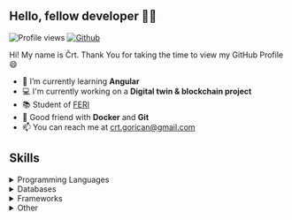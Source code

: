 ## Hello, fellow developer 👋🏼

![Profile views](https://visitor-badge.glitch.me/badge?page_id=cgorican)
[![Github](https://img.shields.io/github/followers/cgorican?label=follow&style=social)](https://github.com/cgorican)
<!--[![Github](https://img.shields.io/github/followers/cgorican?label=follow)](https://github.com/cgorican)-->

Hi! My name is Črt. Thank You for taking the time to view my GitHub Profile 😄

- 🌱 I’m currently learning <b>Angular</b>
- 💻 I'm currently working on a <b>Digital twin & blockchain project</b>
- 📚 Student of <a href="https://feri.um.si/">FERI</a>
- 🐳 Good friend with <b>Docker</b> and <b>Git</b>
- 📫 You can reach me at <a href="mailto:crt.gorican@gmail.com">crt.gorican@gmail.com</a>
<!--
- 🤔 I’m looking for help with <b>game hacking</b>
- 🔭 Would like to learn <b>hack games<b>
- ⚡ Fun fact: I like to learn ethical hacking in my free time
- 📚 Student of <a href="https://feri.um.si/">FERI</a>
-->

## Skills

<details><summary>Programming Languages</summary>

- <img src="https://img.icons8.com/color/452/c-programming.png" alt="c" height="18"/> [C](https://en.cppreference.com/w/c/language)
- <img src="https://img.icons8.com/color/344/c-plus-plus-logo.png" alt="csharp" height="18"/> [C# (noob)](https://docs.microsoft.com/en-us/dotnet/csharp/)
- <img src="https://img.icons8.com/color/344/c-plus-plus-logo.png" alt="cplusplus" height="18"/> [C++](https://cplusplus.com/)
- <img src="https://img.icons8.com/color/452/python--v1.png" alt="python" height="18"/> [Python](https://www.python.org/)
- <img src="https://img.icons8.com/fluency/344/node-js.png" alt="nodejs" height="18"/> [NodeJS](https://nodejs.org/)
- <img src="https://img.icons8.com/dusk/344/php-logo.png" alt="php" height="18"/> [PHP](https://www.php.net/)
- <img src="https://img.icons8.com/color/344/kotlin.png" alt="kotlin" height="18"/> [Kotlin](https://kotlinlang.org/)

</details>

<details><summary>Databases</summary>

- <img src="https://img.icons8.com/color/344/mongodb.png" alt="mongodb" height="18"/> [MongoDB](https://www.mongodb.com/)
- <img src="https://img.icons8.com/color/344/mysql-logo.png" alt="mysql" height="18"/> [MySQL](https://www.mysql.com/)

</details>

<details><summary>Frameworks</summary>

- <img src="https://img.icons8.com/color/344/react-native.png" alt="react" height="18"/> [ReactJS](https://reactjs.org/)
- <img src="https://img.icons8.com/color/344/flutter.png" alt="flutter" height="18"/> [Flutter (noob)](https://flutter.dev/)

</details>

<details><summary>Other</summary>

- <img src="https://img.icons8.com/color/344/git.png" alt="git" height="18"/> [Git](https://git-scm.com/)
- <img src="https://img.icons8.com/fluency/344/docker.png" alt="docker" height="18"/> [Docker](https://www.docker.com/)
- <img src="https://img.icons8.com/color/344/linux.png" alt="linux" height="18"/> [Linux](https://www.linux.org/)
- <img src="https://img.icons8.com/color/344/figma--v1.png" alt="figma" height="18"/> [Figma](https://www.figma.com/)
- <img src="https://img.icons8.com/external-tal-revivo-color-tal-revivo/344/external-postman-is-the-only-complete-api-development-environment-logo-color-tal-revivo.png" alt="postman" height="18"/> [Postman](https://www.postman.com/)
- <img src="https://img.icons8.com/color/344/heroku.png" alt="heroku" height="18"/> [Heroku CLI](https://heroku.com/)

</details>

<!--
Here are some ideas to get you started:
- 👯 I’m looking to collaborate on ...
-->
